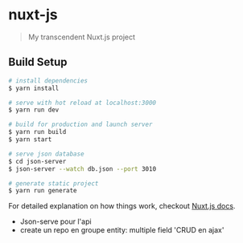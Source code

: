 # nuxt-js

> My transcendent Nuxt.js project

## Build Setup

``` bash
# install dependencies
$ yarn install

# serve with hot reload at localhost:3000
$ yarn run dev

# build for production and launch server
$ yarn run build
$ yarn start

# serve json database
$ cd json-server
$ json-server --watch db.json --port 3010

# generate static project
$ yarn run generate
```

For detailed explanation on how things work, checkout [Nuxt.js docs](https://nuxtjs.org).

- Json-serve pour l'api
- create un repo en groupe
  entity: multiple field 'CRUD en ajax'
